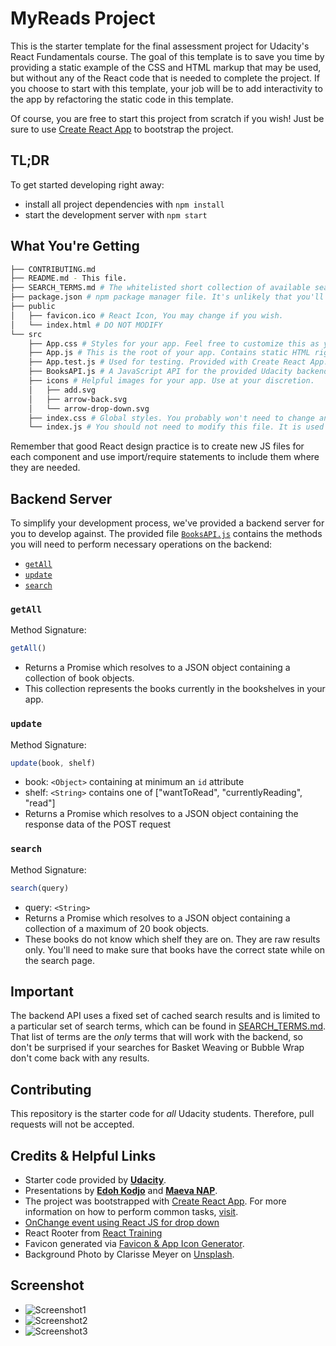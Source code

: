 # MyReads Project

This is the starter template for the final assessment project for Udacity's React Fundamentals course. The goal of this template is to save you time by providing a static example of the CSS and HTML markup that may be used, but without any of the React code that is needed to complete the project. If you choose to start with this template, your job will be to add interactivity to the app by refactoring the static code in this template.

Of course, you are free to start this project from scratch if you wish! Just be sure to use [Create React App](https://github.com/facebookincubator/create-react-app) to bootstrap the project.

## TL;DR

To get started developing right away:

* install all project dependencies with `npm install`
* start the development server with `npm start`

## What You're Getting
```bash
├── CONTRIBUTING.md
├── README.md - This file.
├── SEARCH_TERMS.md # The whitelisted short collection of available search terms for you to use with your app.
├── package.json # npm package manager file. It's unlikely that you'll need to modify this.
├── public
│   ├── favicon.ico # React Icon, You may change if you wish.
│   └── index.html # DO NOT MODIFY
└── src
    ├── App.css # Styles for your app. Feel free to customize this as you desire.
    ├── App.js # This is the root of your app. Contains static HTML right now.
    ├── App.test.js # Used for testing. Provided with Create React App. Testing is encouraged, but not required.
    ├── BooksAPI.js # A JavaScript API for the provided Udacity backend. Instructions for the methods are below.
    ├── icons # Helpful images for your app. Use at your discretion.
    │   ├── add.svg
    │   ├── arrow-back.svg
    │   └── arrow-drop-down.svg
    ├── index.css # Global styles. You probably won't need to change anything here.
    └── index.js # You should not need to modify this file. It is used for DOM rendering only.
```

Remember that good React design practice is to create new JS files for each component and use import/require statements to include them where they are needed.

## Backend Server

To simplify your development process, we've provided a backend server for you to develop against. The provided file [`BooksAPI.js`](src/BooksAPI.js) contains the methods you will need to perform necessary operations on the backend:

* [`getAll`](#getall)
* [`update`](#update)
* [`search`](#search)

### `getAll`

Method Signature:

```js
getAll()
```

* Returns a Promise which resolves to a JSON object containing a collection of book objects.
* This collection represents the books currently in the bookshelves in your app.

### `update`

Method Signature:

```js
update(book, shelf)
```

* book: `<Object>` containing at minimum an `id` attribute
* shelf: `<String>` contains one of ["wantToRead", "currentlyReading", "read"]  
* Returns a Promise which resolves to a JSON object containing the response data of the POST request

### `search`

Method Signature:

```js
search(query)
```

* query: `<String>`
* Returns a Promise which resolves to a JSON object containing a collection of a maximum of 20 book objects.
* These books do not know which shelf they are on. They are raw results only. You'll need to make sure that books have the correct state while on the search page.

## Important
The backend API uses a fixed set of cached search results and is limited to a particular set of search terms, which can be found in [SEARCH_TERMS.md](SEARCH_TERMS.md). That list of terms are the _only_ terms that will work with the backend, so don't be surprised if your searches for Basket Weaving or Bubble Wrap don't come back with any results.


## Contributing

This repository is the starter code for _all_ Udacity students. Therefore, pull requests will not be accepted.


## Credits & Helpful Links

* Starter code provided by [**Udacity**](https://github.com/udacity/reactnd-project-myreads-starter).
* Presentations by [**Edoh Kodjo**](https://www.youtube.com/watch?v=PF8fCAKR0-I&index=3&list=PLU7jC5WGSaXsxZ201_pWpXHZ4ER2tWWiG&t=0s) and [**Maeva NAP**](https://www.youtube.com/watch?v=i6L2jLHV9j8&feature=youtu.be).
* The project was bootstrapped with [Create React App](https://github.com/facebookincubator/create-react-app). For more information on how to perform common tasks, [visit](https://github.com/facebookincubator/create-react-app/blob/master/packages/react-scripts/template/README.md).
* [OnChange event using React JS for drop down](https://stackoverflow.com/questions/28868071/onchange-event-using-react-js-for-drop-down)
* React Rooter from [React Training](https://reacttraining.com/react-router/web/example/url-params)
* Favicon generated via [Favicon & App Icon Generator](https://www.favicon-generator.org/).
* Background Photo by Clarisse Meyer on [Unsplash](https://unsplash.com/photos/jKU2NneZAbI).


## Screenshot

* ![Screenshot1](/Screenshot1.png "Screenshot")
* ![Screenshot2](/Screenshot2.png "Screenshot")
* ![Screenshot3](/Screenshot3.png "Screenshot")


